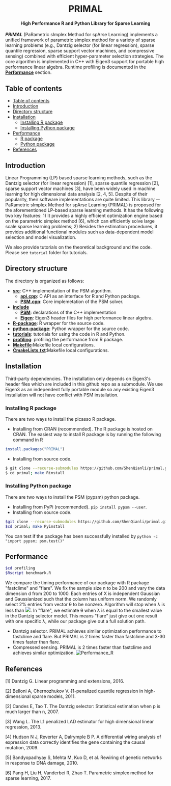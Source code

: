 <h1 align="center">PRIMAL</h1>
<h4 align="center">High Performance R and Python Library for Sparse Learning</h4>

___PRIMAL___ (PaRametric sImplex Method for spArse Learning) implements a unified framework of parametric simplex method for a variety of sparse learning problems (e.g., Dantzig selector (for linear regression), sparse quantile regression, sparse support vector machines, and compressive sensing) combined with efficient hyper-parameter selection strategies. The core algorithm is implemented in C++ with Eigen3 support for portable high performance linear algebra. Runtime profiling is documented in the [__Performance__](#performance) section.

## Table of contents

- [Table of contents](#table-of-contents)
- [Introduction](#introduction)
- [Directory structure](#directory-structure)
- [Installation](#installation)
    - [Installing R package](#installing-r-package)
    - [Installing Python package](#installing-python-package)
- [Performance](#performance)
    - [R package](#r-package)
    - [Python package](#python-package)
- [References](#references)

## Introduction

Linear Programming (LP) based sparse learning methods, such as the Dantzig selector (for linear regression) [1], sparse quantile regression [2], sparse support vector machines [3], have been widely used in machine learning for high dimensional data analysis [2, 4, 5]. Despite of their popularity, their software implementations are quite limited. This library -- PaRametric sImplex Method for spArse Learning (PRIMAL) is proposed for the aforementioned LP-based sparse learning methods. It has the following two key features: 1) It provides a highly efficient optimization engine based on the parametric simplex method [6], which can efficiently solve large scale sparse learning problems; 2) Besides the estimation procedures, it provides additional functional modules such as data-dependent model selection and model visualization.

We also provide tutorials on the theoretical background and the code. Please see ``tutorial`` folder for tutorials.


## Directory structure
The directory is organized as follows:
* [__src__](src): C++ implementation of the PSM algorithm.
	* [__api.cpp__](api.cpp): C API as an interface for R and Python package.
	* [__PSM.cpp__](PSM.cpp): Core implemetation of the PSM solver. 
* [__include__](include)
	* [__PSM__](PSM): declarations of the C++ implementation
	* [__Eigen__](eigen3): Eigen3 header files for high performance linear algebra.
* [__R-package__](R-package): R wrapper for the source code.
* [__python-package__](python-package): Python wrapper for the source code.
* [__tutorials__](tutorials): tutorials for using the code in R and Python.
* [__profiling__](profiling): profiling the performance from R package.
* [__Makefile__](Makefile):Makefile local configurations.
* [__CmakeLists.txt__](CmakeLists.txt):Makefile local configurations.



## Installation
Third-party dependencies. The installation only depends on Eigen3's header files which are included in this github repo as a submodule. We use Eigen3 as an independent fully portable module so any existing Eigen3 installation will not have conflict with PSM installation.
### Installing R package
There are two ways to install the picasso R package.
- Installing from CRAN (recommended). The R package is hosted on CRAN. The easiest way to install R package is by running the following command in R
```R
install.packages("PRIMAL")
```

- Installing from source code.
```bash
$ git clone --recurse-submodules https://github.com/ShenQianli/primal.git
$ cd primal; make Rinstall
```

### Installing Python package
There are two ways to install the PSM (pypsm) python package.
- Installing from PyPi (recommended). ``pip install pypsm --user``.
- Installing from source code.
 ```bash
 $git clone --recurse-submodules https://github.com/ShenQianli/primal.git
 $cd primal; make Pyinstall
 ```

You can test if the package has been successfully installed by ``python -c "import pypsm; psm.test()" ``


## Performance
```bash
$cd profiling
$Rscript benchmark.R
```

We compare the timing performance of our package with R package "fastclime" and "flare". We fix the sample size n to be 200 and vary the data dimension d from 200 to 1000. Each entries of X is independent Gaussian and Gaussianized such that the column has uniform norm. We randomly select 2% entries from vector θ to be nonzero. Algorithm will stop when λ is less than <img src="http://chart.googleapis.com/chart?cht=tx&chl= $$2\sigma\sqrt{log(d)/n}$$" style="border:none;">. In "flare", we estimate θ when λ is equal to the smallest value in the Dantzig selector model. This means "flare" just give out one result with one specific λ, while our package give out a full solution path.
- Dantzig selector. PRIMAL achieves similar optimization performance to fastclime and flare. But PRIMAL is 2 times faster than fastclime and 3-30 times faster than flare.
- Compressed sensing. PRIMAL is 2 times faster than fastclime and achieves similar optimization.
![Performance_R](https://github.com/ShenQianli/primal/blob/master/profiling/images/performance_R.jpg)



## References

[1] Dantzig G. Linear programming and extensions, 2016.

[2] Belloni A, Chernozhukov V. ℓ1-penalized quantile regression in high-dimensional sparse models, 2011.

[2] Candes E, Tao T. The Dantzig selector: Statistical estimation when p is much larger than n, 2007.

[3] Wang L. The L1 penalized LAD estimator for high dimensional linear regression, 2013.

[4] Hudson N J, Reverter A, Dalrymple B P. A differential wiring analysis of expression data correctly identifies the gene containing the causal mutation, 2009.

[5] Bandyopadhyay S, Mehta M, Kuo D, et al. Rewiring of genetic networks in response to DNA damage, 2010.

[6] Pang H, Liu H, Vanderbei R, Zhao T. Parametric simplex method for sparse learning, 2017.




 

